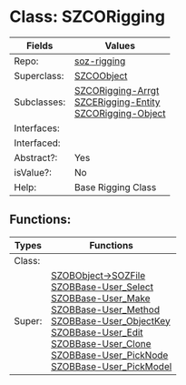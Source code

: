 
# Class:	SZCORigging

| Fields | Values |
| --------- | --------- |
| Repo: | [soz-rigging](/repos/soz-rigging.html) |
| Superclass: | [SZCOObject](SZCOObject.html) |
| Subclasses: | [SZCORigging-Arrgt](SZCORigging-Arrgt.html) <br> [SZCERigging-Entity](SZCERigging-Entity.html) <br> [SZCORigging-Object](SZCORigging-Object.html) |
| Interfaces: |  |
| Interfaced: |  |
| Abstract?: | Yes |
| isValue?: | No |
| Help: | Base Rigging Class |


## Functions:

| Types | Functions |
| --------- | --------- |
| Class: |  |
| Super: | [SZOBObject->SOZFile](SZOBObject.html) <br> [SZOBBase-User_Select](SZOBBase.html) <br> [SZOBBase-User_Make](SZOBBase.html) <br> [SZOBBase-User_Method](SZOBBase.html) <br> [SZOBBase-User_ObjectKey](SZOBBase.html) <br> [SZOBBase-User_Edit](SZOBBase.html) <br> [SZOBBase-User_Clone](SZOBBase.html) <br> [SZOBBase-User_PickNode](SZOBBase.html) <br> [SZOBBase-User_PickModel](SZOBBase.html) |


